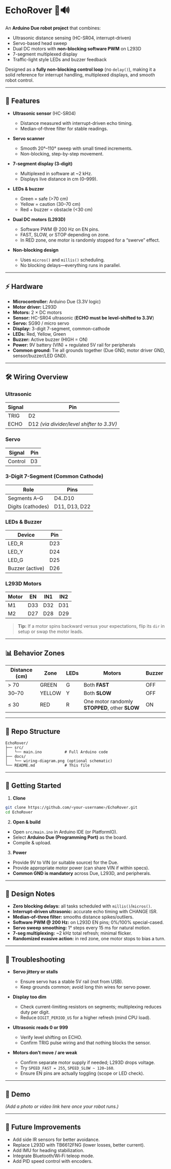 # EchoRover 🚗🔊

An **Arduino Due robot project** that combines:
- Ultrasonic distance sensing (HC-SR04, interrupt-driven)
- Servo-based head sweep
- Dual DC motors with **non-blocking software PWM** on L293D
- 7-segment multiplexed display
- Traffic-light style LEDs and buzzer feedback

Designed as a **fully non-blocking control loop** (no `delay()`), making it a solid reference for interrupt handling, multiplexed displays, and smooth robot control.

---

## 📸 Features
- **Ultrasonic sensor** (HC-SR04)  
  - Distance measured with interrupt-driven echo timing.  
  - Median-of-three filter for stable readings.  

- **Servo scanner**  
  - Smooth 20°–110° sweep with small timed increments.  
  - Non-blocking, step-by-step movement.  

- **7-segment display (3-digit)**  
  - Multiplexed in software at ~2 kHz.  
  - Displays live distance in cm (0–999).  

- **LEDs & buzzer**  
  - Green = safe (>70 cm)  
  - Yellow = caution (30–70 cm)  
  - Red + buzzer = obstacle (<30 cm)  

- **Dual DC motors (L293D)**  
  - Software PWM @ 200 Hz on EN pins.  
  - FAST, SLOW, or STOP depending on zone.  
  - In RED zone, one motor is randomly stopped for a “swerve” effect.  

- **Non-blocking design**  
  - Uses `micros()` and `millis()` scheduling.  
  - No blocking delays—everything runs in parallel.  

---

## ⚡ Hardware
- **Microcontroller:** Arduino Due (3.3V logic)  
- **Motor driver:** L293D  
- **Motors:** 2 × DC motors  
- **Sensor:** HC-SR04 ultrasonic (**ECHO must be level-shifted to 3.3V**)  
- **Servo:** SG90 / micro servo  
- **Display:** 3-digit 7-segment, common-cathode  
- **LEDs:** Red, Yellow, Green  
- **Buzzer:** Active buzzer (HIGH = ON)  
- **Power:** 9V battery (VIN) + regulated 5V rail for peripherals  
- **Common ground:** Tie all grounds together (Due GND, motor driver GND, sensor/buzzer/LED GND).

---

## 🛠 Wiring Overview

### Ultrasonic
| Signal | Pin |
|---|---|
| TRIG | D2 |
| ECHO | D12 *(via divider/level shifter to 3.3V)* |

### Servo
| Signal | Pin |
|---|---|
| Control | D3 |

### 3-Digit 7-Segment (Common Cathode)
| Role | Pins |
|---|---|
| Segments A–G | D4..D10 |
| Digits (cathodes) | D11, D13, D22 |

### LEDs & Buzzer
| Device | Pin |
|---|---|
| LED_R | D23 |
| LED_Y | D24 |
| LED_G | D25 |
| Buzzer (active) | D26 |

### L293D Motors
| Motor | EN | IN1 | IN2 |
|---|---|---|---|
| M1 | D33 | D32 | D31 |
| M2 | D27 | D28 | D29 |

> **Tip:** If a motor spins backward versus your expectations, flip its `dir` in setup or swap the motor leads.

---

## 📊 Behavior Zones
| Distance (cm) | Zone   | LEDs | Motors                             | Buzzer |
|---|---|---|---|---|
| > 70          | GREEN  | G    | Both **FAST**                      | OFF |
| 30–70         | YELLOW | Y    | Both **SLOW**                      | OFF |
| ≤ 30          | RED    | R    | One motor randomly **STOPPED**, other **SLOW** | ON |

---

## 📂 Repo Structure
~~~text
EchoRover/
├── src/
│   └── main.ino          # Full Arduino code
├── docs/
│   └── wiring-diagram.png (optional schematic)
└── README.md             # This file
~~~

---

## 🚀 Getting Started

1) **Clone**
~~~bash
git clone https://github.com/<your-username>/EchoRover.git
cd EchoRover
~~~

2) **Open & build**
- Open `src/main.ino` in Arduino IDE (or PlatformIO).
- Select **Arduino Due (Programming Port)** as the board.
- Compile & upload.

3) **Power**
- Provide 9V to VIN (or suitable source) for the Due.  
- Provide appropriate motor power (can share VIN if within specs).  
- **Common GND is mandatory** across Due, L293D, and peripherals.

---

## 🧠 Design Notes
- **Zero blocking delays:** all tasks scheduled with `millis()`/`micros()`.
- **Interrupt-driven ultrasonic:** accurate echo timing with CHANGE ISR.
- **Median-of-three filter:** smooths distance spikes/outliers.
- **Software PWM @ 200 Hz:** on L293D EN pins; 0%/100% special-cased.
- **Servo sweep smoothing:** 1° steps every 15 ms for natural motion.
- **7-seg multiplexing:** ~2 kHz total refresh; minimal flicker.
- **Randomized evasive action:** in red zone, one motor stops to bias a turn.

---

## 🧪 Troubleshooting

- **Servo jittery or stalls**  
  - Ensure servo has a stable 5V rail (not from USB).  
  - Keep grounds common; avoid long thin wires for servo power.

- **Display too dim**  
  - Check current-limiting resistors on segments; multiplexing reduces duty per digit.  
  - Reduce `DIGIT_PERIOD_US` for a higher refresh (mind CPU load).

- **Ultrasonic reads 0 or 999**  
  - Verify level shifting on ECHO.  
  - Confirm TRIG pulse wiring and that nothing blocks the sensor.

- **Motors don’t move / are weak**  
  - Confirm separate motor supply if needed; L293D drops voltage.  
  - Try `SPEED_FAST = 255`, `SPEED_SLOW ~ 120–160`.  
  - Ensure EN pins are actually toggling (scope or LED check).

---

## 📸 Demo
*(Add a photo or video link here once your robot runs.)*

---

## 🔮 Future Improvements
- Add side IR sensors for better avoidance.  
- Replace L293D with TB6612FNG (lower losses, better current).  
- Add IMU for heading stabilization.  
- Integrate Bluetooth/Wi‑Fi teleop mode.  
- Add PID speed control with encoders.

